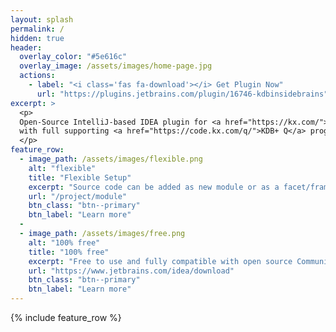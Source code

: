 ```yaml
---
layout: splash
permalink: /
hidden: true
header:
  overlay_color: "#5e616c"
  overlay_image: /assets/images/home-page.jpg
  actions:
    - label: "<i class='fas fa-download'></i> Get Plugin Now"
      url: "https://plugins.jetbrains.com/plugin/16746-kdbinsidebrains"
excerpt: >
  <p>
  Open-Source IntelliJ-based IDEA plugin for <a href="https://kx.com/">kdb+</a> time-series realtime database
  with full supporting <a href="https://code.kx.com/q/">KDB+ Q</a> programming language.
  </p>
feature_row:
  - image_path: /assets/images/flexible.png
    alt: "flexible"
    title: "Flexible Setup"
    excerpt: "Source code can be added as new module or as a facet/framework to exist module with Q source code."
    url: "/project/module"
    btn_class: "btn--primary"
    btn_label: "Learn more"
  - 
  - image_path: /assets/images/free.png
    alt: "100% free"
    title: "100% free"
    excerpt: "Free to use and fully compatible with open source Community Edition"
    url: "https://www.jetbrains.com/idea/download"
    btn_class: "btn--primary"
    btn_label: "Learn more"
---
```


{% include feature_row %}